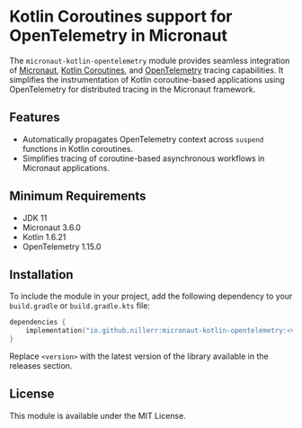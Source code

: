 # Kotlin Coroutines support for OpenTelemetry in Micronaut

The `micronaut-kotlin-opentelemetry` module provides seamless integration
of [Micronaut](https://micronaut.io/), [Kotlin Coroutines](https://kotlinlang.org/docs/coroutines-overview.html),
and [OpenTelemetry](https://opentelemetry.io/) tracing capabilities. It simplifies the instrumentation of Kotlin
coroutine-based applications using OpenTelemetry for distributed tracing in the Micronaut framework.

## Features

- Automatically propagates OpenTelemetry context across `suspend` functions in Kotlin coroutines.
- Simplifies tracing of coroutine-based asynchronous workflows in Micronaut applications.

## Minimum Requirements

- JDK 11
- Micronaut 3.6.0
- Kotlin 1.6.21
- OpenTelemetry 1.15.0

## Installation

To include the module in your project, add the following dependency to your `build.gradle` or `build.gradle.kts` file:

```kotlin
dependencies {
    implementation("io.github.nillerr:micronaut-kotlin-opentelemetry:<version>")
}
```

Replace `<version>` with the latest version of the library available in the releases section.

## License

This module is available under the MIT License.
